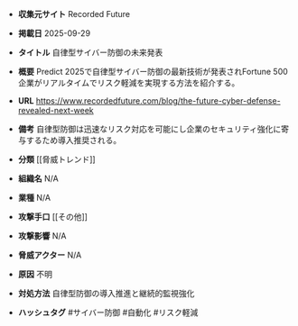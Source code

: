 - **収集元サイト**
Recorded Future

- **掲載日**
2025-09-29

- **タイトル**
自律型サイバー防御の未来発表

- **概要**
Predict 2025で自律型サイバー防御の最新技術が発表されFortune 500企業がリアルタイムでリスク軽減を実現する方法を紹介する。

- **URL**
https://www.recordedfuture.com/blog/the-future-cyber-defense-revealed-next-week

- **備考**
自律型防御は迅速なリスク対応を可能にし企業のセキュリティ強化に寄与するため導入推奨される。

- **分類**
[[脅威トレンド]]

- **組織名**
N/A

- **業種**
N/A

- **攻撃手口**
[[その他]]

- **攻撃影響**
N/A

- **脅威アクター**
N/A

- **原因**
不明

- **対処方法**
自律型防御の導入推進と継続的監視強化

- **ハッシュタグ**
#サイバー防御 #自動化 #リスク軽減
